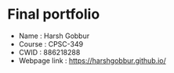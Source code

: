 # Final portfolio
- Name : Harsh Gobbur
- Course : CPSC-349
- CWID : 886218288
- Webpage link :  https://harshgobbur.github.io/
